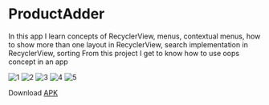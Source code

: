 # ProductAdder

In this app I learn concepts of RecyclerView, menus, contextual menus, how to show more than one layout in RecyclerView, search implementation in RecyclerView, sorting
From this project I get to know how to use oops concept in an app

![1](https://user-images.githubusercontent.com/62237653/100339425-de704e00-2fff-11eb-8b14-d7eea8daa04e.jpg)
![2](https://user-images.githubusercontent.com/62237653/100339460-e8924c80-2fff-11eb-98b7-8d8e1844dfd8.jpg)
![3](https://user-images.githubusercontent.com/62237653/100339495-f1831e00-2fff-11eb-8f81-f3dce3005501.jpg)
![4](https://user-images.githubusercontent.com/62237653/100339532-fd6ee000-2fff-11eb-8a48-986a06d78ae1.jpg)
![5](https://user-images.githubusercontent.com/62237653/100339562-05c71b00-3000-11eb-8fe5-4970955e6696.jpg)

Download [APK](https://github.com/MohitSinghFlutter/ProductAdder/releases/download/v1.7/app-debug.apk)
